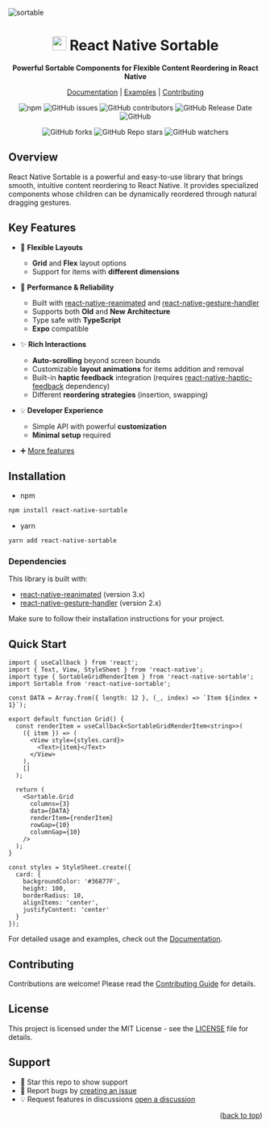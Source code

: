 <a name="readme-top"></a>

![sortable](https://github.com/user-attachments/assets/fe66c312-54b3-4a91-aaee-2bc48c761f34)

<!-- PROJECT LOGO AND TITLE -->
<div align="center">

# <img src="https://github.com/user-attachments/assets/e7dbfceb-63a4-42ef-8c68-f8396a2fbf2e" width="28" /> React Native Sortable

**Powerful Sortable Components for Flexible Content Reordering in React Native**

[Documentation](https://react-native-sortable-docs.vercel.app/) | [Examples](https://react-native-sortable-docs.vercel.app/grid/examples) | [Contributing](.) <!-- TODO - add links -->

![npm](https://img.shields.io/npm/dw/react-native-smart-sortable?color=ffd53e)
![GitHub issues](https://img.shields.io/github/issues/MatiPl01/react-native-smart-sortable?color=ffd53e)
![GitHub contributors](https://img.shields.io/github/contributors/MatiPl01/react-native-smart-sortable?color=ffd53e)
![GitHub Release Date](https://img.shields.io/github/release-date/MatiPl01/react-native-smart-sortable?color=ffd53e)
![GitHub](https://img.shields.io/github/license/MatiPl01/react-native-smart-sortable?color=ffd53e)

![GitHub forks](https://img.shields.io/github/forks/MatiPl01/react-native-smart-sortable?style=social)
![GitHub Repo stars](https://img.shields.io/github/stars/MatiPl01/react-native-smart-sortable?style=social)
![GitHub watchers](https://img.shields.io/github/watchers/MatiPl01/react-native-smart-sortable?style=social)

</div>

## Overview

React Native Sortable is a powerful and easy-to-use library that brings smooth, intuitive content reordering to React Native. It provides specialized components whose children can be dynamically reordered through natural dragging gestures.

## Key Features

- 🎯 **Flexible Layouts**

  - **Grid** and **Flex** layout options
  - Support for items with **different dimensions**

- 🚀 **Performance & Reliability**

  - Built with [react-native-reanimated](https://docs.swmansion.com/react-native-reanimated/) and [react-native-gesture-handler](https://docs.swmansion.com/react-native-gesture-handler/)
  - Supports both **Old** and **New Architecture**
  - Type safe with **TypeScript**
  - **Expo** compatible

- ✨ **Rich Interactions**

  - **Auto-scrolling** beyond screen bounds
  - Customizable **layout animations** for items addition and removal
  - Built-in **haptic feedback** integration (requires [react-native-haptic-feedback](https://github.com/mkuczera/react-native-haptic-feedback) dependency)
  - Different **reordering strategies** (insertion, swapping)

- 💡 **Developer Experience**

  - Simple API with powerful **customization**
  - **Minimal setup** required

- ➕ [More features](https://react-native-sortable-docs.vercel.app/#-key-features)

## Installation

- npm

```sh
npm install react-native-sortable
```

- yarn

```sh
yarn add react-native-sortable
```

### Dependencies

This library is built with:

- [react-native-reanimated](https://docs.swmansion.com/react-native-reanimated/) (version 3.x)
- [react-native-gesture-handler](https://docs.swmansion.com/react-native-gesture-handler/) (version 2.x)

Make sure to follow their installation instructions for your project.

## Quick Start

```tsx
import { useCallback } from 'react';
import { Text, View, StyleSheet } from 'react-native';
import type { SortableGridRenderItem } from 'react-native-sortable';
import Sortable from 'react-native-sortable';

const DATA = Array.from({ length: 12 }, (_, index) => `Item ${index + 1}`);

export default function Grid() {
  const renderItem = useCallback<SortableGridRenderItem<string>>(
    ({ item }) => (
      <View style={styles.card}>
        <Text>{item}</Text>
      </View>
    ),
    []
  );

  return (
    <Sortable.Grid
      columns={3}
      data={DATA}
      renderItem={renderItem}
      rowGap={10}
      columnGap={10}
    />
  );
}

const styles = StyleSheet.create({
  card: {
    backgroundColor: '#36877F',
    height: 100,
    borderRadius: 10,
    alignItems: 'center',
    justifyContent: 'center'
  }
});
```

For detailed usage and examples, check out the [Documentation](https://react-native-sortable-docs.vercel.app/).

## Contributing

Contributions are welcome! Please read the [Contributing Guide](.) for details. <!-- TODO - add link to contributions -->

## License

This project is licensed under the MIT License - see the [LICENSE](LICENSE) file for details.

## Support

- 🌟 Star this repo to show support
- 🐛 Report bugs by [creating an issue](https://github.com/MatiPl01/react-native-sortable/issues)
- 💡 Request features in discussions [open a discussion](https://github.com/MatiPl01/react-native-sortable/discussions) <!-- TODO - setup discussions -->

<p align="right">(<a href="#readme-top">back to top</a>)</p>
